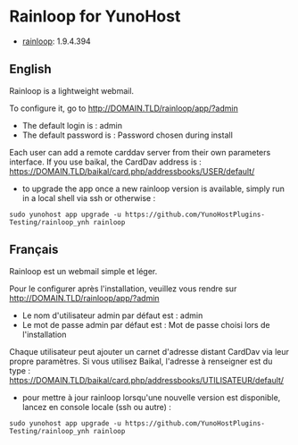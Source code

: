 # Rainloop for YunoHost 
 
* [rainloop](http://rainloop.net/ ): 1.9.4.394
 
## English
Rainloop is a lightweight webmail. 
 
To configure it, go to http://DOMAIN.TLD/rainloop/app/?admin 
 
- The default login is : admin 
- The default password is : Password chosen during install 
 
Each user can add a remote carddav server from their own parameters interface. 
If you use baikal, the CardDav address is : 
https://DOMAIN.TLD/baikal/card.php/addressbooks/USER/default/
 
- to upgrade the app once a new rainloop version is available, simply run in a local shell via ssh or otherwise :

``sudo yunohost app upgrade -u https://github.com/YunoHostPlugins-Testing/rainloop_ynh rainloop``

 
## Français 
Rainloop est un webmail simple et léger. 
 
Pour le configurer après l'installation, veuillez vous rendre sur http://DOMAIN.TLD/rainloop/app/?admin 
 
- Le nom d'utilisateur admin par défaut est : admin
- Le mot de passe admin par défaut est : Mot de passe choisi lors de l'installation 
 
Chaque utilisateur peut ajouter un carnet d'adresse distant CardDav via leur propre paramètres. 
Si vous utilisez Baikal, l'adresse à renseigner est du type : 
https://DOMAIN.TLD/baikal/card.php/addressbooks/UTILISATEUR/default/ 


- pour mettre à jour rainloop lorsqu'une nouvelle version est disponible, lancez en console locale (ssh ou autre) :

``sudo yunohost app upgrade -u https://github.com/YunoHostPlugins-Testing/rainloop_ynh rainloop``

